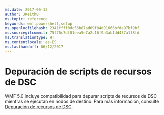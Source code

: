 ```yaml
---
ms.date: 2017-06-12
author: JKeithB
ms.topic: reference
keywords: wmf,powershell,setup
ms.openlocfilehash: 2341ffff0dc56b87ad69f84d01666bfda97bf9bf
ms.sourcegitcommit: 75f70c7df01eea5e7a2c16f9a3ab1dd437a1f8fd
ms.translationtype: HT
ms.contentlocale: es-ES
ms.lasthandoff: 06/12/2017
---
```

# <a name="dsc-resource-script-debugging"></a>Depuración de scripts de recursos de DSC

WMF 5.0 incluye compatibilidad para depurar scripts de recursos de DSC mientras se ejecutan en nodos de destino.
Para más información, consulte [Depuración de recursos de DSC](https://msdn.microsoft.com/powershell/dsc/debugresource).

